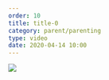 ```yaml
---
order: 10
title: title-0
category: parent/parenting
type: video
date: 2020-04-14 10:00
---
```


[![](../../static/images/parenting-crisis-cover.webp)](../../static/videos/parenting-crisis.mp4)